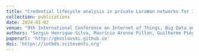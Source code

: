 ```yaml
---
title: "Credential lifecycle analysis in private LoraWan networks for Industrial IoT (IIoT)"
collection: publications
date: 2024-01-02
venue: "9th International Conference on Internet of Things, Big Data and Security"
authors: "Sergio Henrique Silva, Maurício Aronne Pillon, Guilherme Piêgas Koslovski, Charles Christian Miers"
paperurl: 'http://gkoslovski.github.io'
doi: 'https://iotbds.scitevents.org'
---
```

